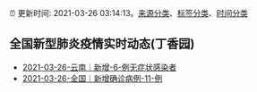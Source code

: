 :alarm_clock: 更新时间: 2021-03-26 03:14:13。[来源分类](../README.md)、[标签分类](../TAGS.md)、[时间分类](../TIMELINE.md)

## 全国新型肺炎疫情实时动态(丁香园)




- [2021-03-26-云南｜新增-6-例无症状感染者](http://app.cctv.com/special/cportal/detail/arti/index.html?id=ArtijDCa11vgMrOILOWVW4JR210326&isfromapp=1) 
- [2021-03-26-全国｜新增确诊病例-11-例](http://app.cctv.com/special/cportal/detail/arti/index.html?id=Arti08h05CrL3mTKVYv9dpdj210326&isfromapp=1) 
